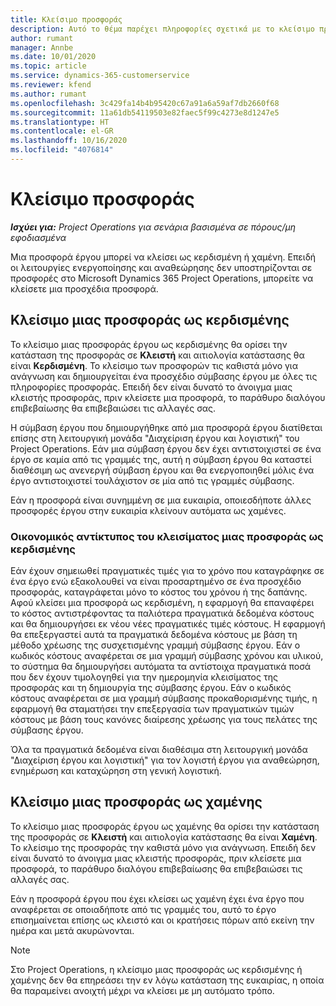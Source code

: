 ```yaml
---
title: Κλείσιμο προσφοράς
description: Αυτό το θέμα παρέχει πληροφορίες σχετικά με το κλείσιμο προσφορών στο Project Operations.
author: rumant
manager: Annbe
ms.date: 10/01/2020
ms.topic: article
ms.service: dynamics-365-customerservice
ms.reviewer: kfend
ms.author: rumant
ms.openlocfilehash: 3c429fa14b4b95420c67a91a6a59af7db2660f68
ms.sourcegitcommit: 11a61db54119503e82faec5f99c4273e8d1247e5
ms.translationtype: HT
ms.contentlocale: el-GR
ms.lasthandoff: 10/16/2020
ms.locfileid: "4076814"
---
```

# <a name="close-a-quote"></a>Κλείσιμο προσφοράς

_**Ισχύει για:** Project Operations για σενάρια βασισμένα σε πόρους/μη εφοδιασμένα_

Μια προσφορά έργου μπορεί να κλείσει ως κερδισμένη ή χαμένη. Επειδή οι λειτουργίες ενεργοποίησης και αναθεώρησης δεν υποστηρίζονται σε προσφορές στο Microsoft Dynamics 365 Project Operations, μπορείτε να κλείσετε μια προσχέδια προσφορά.

## <a name="close-a-quote-as-won"></a>Κλείσιμο μιας προσφοράς ως κερδισμένης

Το κλείσιμο μιας προσφοράς έργου ως κερδισμένης θα ορίσει την κατάσταση της προσφοράς σε **Κλειστή** και αιτιολογία κατάστασης θα είναι **Κερδισμένη**. Το κλείσιμο των προσφορών τις καθιστά μόνο για ανάγνωση και δημιουργείται ένα προσχέδιο σύμβασης έργου με όλες τις πληροφορίες προσφοράς. Επειδή δεν είναι δυνατό το άνοιγμα μιας κλειστής προσφοράς, πριν κλείσετε μια προσφορά, το παράθυρο διαλόγου επιβεβαίωσης θα επιβεβαιώσει τις αλλαγές σας.

Η σύμβαση έργου που δημιουργήθηκε από μια προσφορά έργου διατίθεται επίσης στη λειτουργική μονάδα "Διαχείριση έργου και λογιστική" του Project Operations. Εάν μια σύμβαση έργου δεν έχει αντιστοιχιστεί σε ένα έργο σε καμία από τις γραμμές της, αυτή η σύμβαση έργου θα καταστεί διαθέσιμη ως ανενεργή σύμβαση έργου και θα ενεργοποιηθεί μόλις ένα έργο αντιστοιχιστεί τουλάχιστον σε μία από τις γραμμές σύμβασης.

Εάν η προσφορά είναι συνημμένη σε μια ευκαιρία, οποιεσδήποτε άλλες προσφορές έργου στην ευκαιρία κλείνουν αυτόματα ως χαμένες.

### <a name="financial-impact-of-closing-a-quote-as-won"></a>Οικονομικός αντίκτυπος του κλεισίματος μιας προσφοράς ως κερδισμένης

Εάν έχουν σημειωθεί πραγματικές τιμές για το χρόνο που καταγράφηκε σε ένα έργο ενώ εξακολουθεί να είναι προσαρτημένο σε ένα προσχέδιο προσφοράς, καταγράφεται μόνο το κόστος του χρόνου ή της δαπάνης. Αφού κλείσει μια προσφορά ως κερδισμένη, η εφαρμογή θα επαναφέρει το κόστος αντιστρέφοντας τα παλιότερα πραγματικά δεδομένα κόστους και θα δημιουργήσει εκ νέου νέες πραγματικές τιμές κόστους. Η εφαρμογή θα επεξεργαστεί αυτά τα πραγματικά δεδομένα κόστους με βάση τη μέθοδο χρέωσης της συσχετισμένης γραμμή σύμβασης έργου. Εάν ο κωδικός κόστους αναφέρεται σε μια γραμμή σύμβασης χρόνου και υλικού, το σύστημα θα δημιουργήσει αυτόματα τα αντίστοιχα πραγματικά ποσά που δεν έχουν τιμολογηθεί για την ημερομηνία κλεισίματος της προσφοράς και τη δημιουργία της σύμβασης έργου. Εάν ο κωδικός κόστους αναφέρεται σε μια γραμμή σύμβασης προκαθορισμένης τιμής, η εφαρμογή θα σταματήσει την επεξεργασία των πραγματικών τιμών κόστους με βάση τους κανόνες διαίρεσης χρέωσης για τους πελάτες της σύμβασης έργου.

Όλα τα πραγματικά δεδομένα είναι διαθέσιμα στη λειτουργική μονάδα "Διαχείριση έργου και λογιστική" για τον λογιστή έργου για αναθεώρηση, ενημέρωση και καταχώρηση στη γενική λογιστική. 

## <a name="close-a-quote-as-lost"></a>Κλείσιμο μιας προσφοράς ως χαμένης

Το κλείσιμο μιας προσφοράς έργου ως χαμένης θα ορίσει την κατάσταση της προσφοράς σε **Κλειστή** και αιτιολογία κατάστασης θα είναι **Χαμένη**. Το κλείσιμο της προσφοράς την καθιστά μόνο για ανάγνωση. Επειδή δεν είναι δυνατό το άνοιγμα μιας κλειστής προσφοράς, πριν κλείσετε μια προσφορά, το παράθυρο διαλόγου επιβεβαίωσης θα επιβεβαιώσει τις αλλαγές σας.

Εάν η προσφορά έργου που έχει κλείσει ως χαμένη έχει ένα έργο που αναφέρεται σε οποιαδήποτε από τις γραμμές του, αυτό το έργο επισημαίνεται επίσης ως κλειστό και οι κρατήσεις πόρων από εκείνη την ημέρα και μετά ακυρώνονται.

> [!NOTE]
> Στο Project Operations, η κλείσιμο μιας προσφοράς ως κερδισμένης ή χαμένης δεν θα επηρεάσει την εν λόγω κατάσταση της ευκαιρίας, η οποία θα παραμείνει ανοιχτή μέχρι να κλείσει με μη αυτόματο τρόπο.
